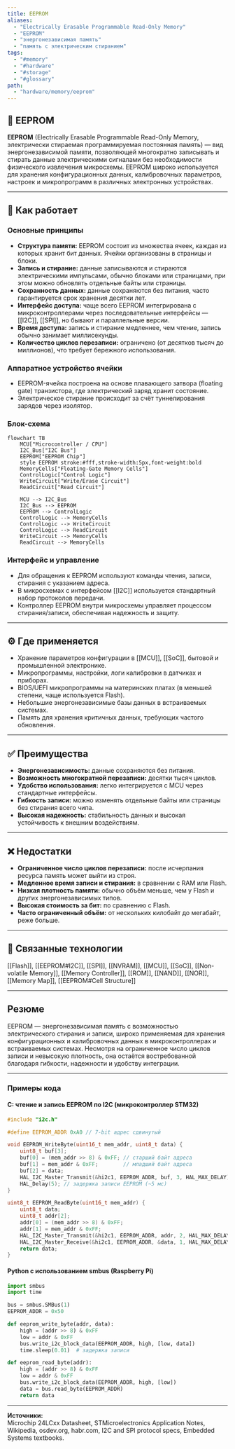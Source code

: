 ```yaml
---
title: EEPROM
aliases:
  - "Electrically Erasable Programmable Read-Only Memory"
  - "EEPROM"
  - "энергонезависимая память"
  - "память с электрическим стиранием"
tags:
  - "#memory"
  - "#hardware"
  - "#storage"
  - "#glossary"
path:
  - "hardware/memory/eeprom"
---
```


## 📌 EEPROM

**EEPROM** (Electrically Erasable Programmable Read-Only Memory, электрически стираемая программируемая постоянная память) — вид энергонезависимой памяти, позволяющей многократно записывать и стирать данные электрическими сигналами без необходимости физического извлечения микросхемы. EEPROM широко используется для хранения конфигурационных данных, калибровочных параметров, настроек и микропрограмм в различных электронных устройствах.

---

## 🧠 Как работает

### Основные принципы

- **Структура памяти:** EEPROM состоит из множества ячеек, каждая из которых хранит бит данных. Ячейки организованы в страницы и блоки.
- **Запись и стирание:** данные записываются и стираются электрическими импульсами, обычно блоками или страницами, при этом можно обновлять отдельные байты или страницы.
- **Сохранность данных:** данные сохраняются без питания, часто гарантируется срок хранения десятки лет.
- **Интерфейс доступа:** чаще всего EEPROM интегрирована с микроконтроллерами через последовательные интерфейсы — [[I2C]], [[SPI]], но бывают и параллельные версии.
- **Время доступа:** запись и стирание медленнее, чем чтение, запись обычно занимает миллисекунды.
- **Количество циклов перезаписи:** ограничено (от десятков тысяч до миллионов), что требует бережного использования.

### Аппаратное устройство ячейки

- EEPROM-ячейка построена на основе плавающего затвора (floating gate) транзистора, где электрический заряд хранит состояние.
- Электрическое стирание происходит за счёт туннелирования зарядов через изолятор.

### Блок-схема

```mermaid
flowchart TB
    MCU["Microcontroller / CPU"]
    I2C_Bus["I2C Bus"]
    EEPROM["EEPROM Chip"]
    style EEPROM stroke:#fff,stroke-width:5px,font-weight:bold
    MemoryCells["Floating-Gate Memory Cells"]
    ControlLogic["Control Logic"]
    WriteCircuit["Write/Erase Circuit"]
    ReadCircuit["Read Circuit"]

    MCU --> I2C_Bus
    I2C_Bus --> EEPROM
    EEPROM --> ControlLogic
    ControlLogic --> MemoryCells
    ControlLogic --> WriteCircuit
    ControlLogic --> ReadCircuit
    WriteCircuit --> MemoryCells
    ReadCircuit --> MemoryCells
```

### Интерфейс и управление

- Для обращения к EEPROM используют команды чтения, записи, стирания с указанием адреса.
- В микросхемах с интерфейсом [[I2C]] используется стандартный набор протоколов передачи.
- Контроллер EEPROM внутри микросхемы управляет процессом стирания/записи, обеспечивая надежность и защиту.

---

## ⚙️ Где применяется

- Хранение параметров конфигурации в [[MCU]], [[SoC]], бытовой и промышленной электронике.
- Микропрограммы, настройки, логи калибровки в датчиках и приборах.
- BIOS/UEFI микропрограммы на материнских платах (в меньшей степени, чаще используется Flash).
- Небольшие энергонезависимые базы данных в встраиваемых системах.
- Память для хранения критичных данных, требующих частого обновления.

---

## ✅ Преимущества

- **Энергонезависимость:** данные сохраняются без питания.
- **Возможность многократной перезаписи:** десятки тысяч циклов.
- **Удобство использования:** легко интегрируется с MCU через стандартные интерфейсы.
- **Гибкость записи:** можно изменять отдельные байты или страницы без стирания всего чипа.
- **Высокая надежность:** стабильность данных и высокая устойчивость к внешним воздействиям.

---

## ❌ Недостатки

- **Ограниченное число циклов перезаписи:** после исчерпания ресурса память может выйти из строя.
- **Медленное время записи и стирания:** в сравнении с RAM или Flash.
- **Низкая плотность памяти:** обычно объём меньше, чем у Flash и других энергонезависимых типов.
- **Высокая стоимость за бит:** по сравнению с Flash.
- **Часто ограниченный объём:** от нескольких килобайт до мегабайт, реже больше.

---

## 🔗 Связанные технологии

[[Flash]], [[EEPROM#I2C]], [[SPI]], [[NVRAM]], [[MCU]], [[SoC]], [[Non-volatile Memory]], [[Memory Controller]], [[ROM]], [[NAND]], [[NOR]], [[Memory Map]], [[EEPROM#Cell Structure]]

---

## Резюме

EEPROM — энергонезависимая память с возможностью электрического стирания и записи, широко применяемая для хранения конфигурационных и калибровочных данных в микроконтроллерах и встраиваемых системах. Несмотря на ограниченное число циклов записи и невысокую плотность, она остаётся востребованной благодаря гибкости, надежности и удобству интеграции.

---

### Примеры кода

#### C: чтение и запись EEPROM по I2C (микроконтроллер STM32)

```c
#include "i2c.h"

#define EEPROM_ADDR 0xA0 // 7-bit адрес сдвинутый

void EEPROM_WriteByte(uint16_t mem_addr, uint8_t data) {
    uint8_t buf[3];
    buf[0] = (mem_addr >> 8) & 0xFF; // старший байт адреса
    buf[1] = mem_addr & 0xFF;        // младший байт адреса
    buf[2] = data;
    HAL_I2C_Master_Transmit(&hi2c1, EEPROM_ADDR, buf, 3, HAL_MAX_DELAY);
    HAL_Delay(5); // задержка записи EEPROM (~5 мс)
}

uint8_t EEPROM_ReadByte(uint16_t mem_addr) {
    uint8_t data;
    uint8_t addr[2];
    addr[0] = (mem_addr >> 8) & 0xFF;
    addr[1] = mem_addr & 0xFF;
    HAL_I2C_Master_Transmit(&hi2c1, EEPROM_ADDR, addr, 2, HAL_MAX_DELAY);
    HAL_I2C_Master_Receive(&hi2c1, EEPROM_ADDR, &data, 1, HAL_MAX_DELAY);
    return data;
}
````

#### Python с использованием smbus (Raspberry Pi)

```python
import smbus
import time

bus = smbus.SMBus(1)
EEPROM_ADDR = 0x50

def eeprom_write_byte(addr, data):
    high = (addr >> 8) & 0xFF
    low = addr & 0xFF
    bus.write_i2c_block_data(EEPROM_ADDR, high, [low, data])
    time.sleep(0.01)  # задержка записи

def eeprom_read_byte(addr):
    high = (addr >> 8) & 0xFF
    low = addr & 0xFF
    bus.write_i2c_block_data(EEPROM_ADDR, high, [low])
    data = bus.read_byte(EEPROM_ADDR)
    return data
```

---

**Источники:**  
Microchip 24LCxx Datasheet, STMicroelectronics Application Notes, Wikipedia, osdev.org, habr.com, I2C and SPI protocol specs, Embedded Systems textbooks.